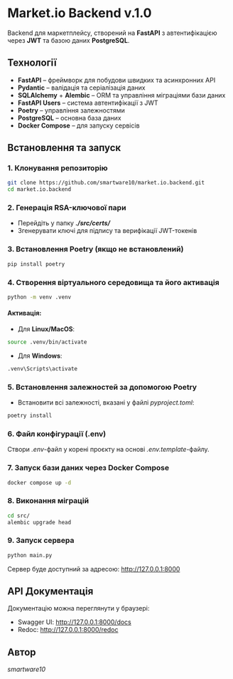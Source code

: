 # Market.io Backend v.1.0

Backend для маркетплейсу, створений на **FastAPI** з автентифікацією через **JWT** та базою даних **PostgreSQL**.

## Технології

- **FastAPI** – фреймворк для побудови швидких та асинхронних API
- **Pydantic** – валідація та серіалізація даних
- **SQLAlchemy** + **Alembic** – ORM та управління міграціями бази даних
- **FastAPI Users** – система автентифікації з JWT
- **Poetry** – управління залежностями
- **PostgreSQL** – основна база даних
- **Docker Compose** – для запуску сервісів

## Встановлення та запуск

### 1. Клонування репозиторію
```bash
git clone https://github.com/smartware10/market.io.backend.git
cd market.io.backend
```

### 2. Генерація RSA-ключової пари
- Перейдіть у папку ***./src/certs/***
- Згенерувати ключі для підпису та верифікації JWT-токенів

### 3. Встановлення Poetry (якщо не встановлений)
```bash
pip install poetry
```

### 4. Створення віртуального середовища та його активація
```bash
python -m venv .venv
```

####  Активація:
- Для **Linux/MacOS**:
```bash
source .venv/bin/activate
```

- Для **Windows**:
```bash
.venv\Scripts\activate
```

### 5. Встановлення залежностей за допомогою Poetry
- Встановити всі залежності, вказані у файлі *pyproject.toml*:
```bash
poetry install
```

### 6. Файл конфігурації (.env)
Створи *.env*-файл у корені проєкту на основі *.env.template*-файлу.

### 7. Запуск бази даних через Docker Compose
```bash
docker compose up -d
```

### 8. Виконання міграцій
```bash
cd src/
alembic upgrade head
```

### 9. Запуск сервера
```bash
python main.py
```

Сервер буде доступний за адресою:
http://127.0.0.1:8000


## API Документація
Документацію можна переглянути у браузері:

- Swagger UI: http://127.0.0.1:8000/docs
- Redoc: http://127.0.0.1:8000/redoc

## Автор
*smartware10*
